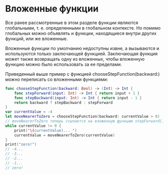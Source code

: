 # Вложенные функции
Все ранее рассмотренные в этом разделе функции являются глобальными, т. е. определенными в глобальном контексте. Но помимо глобальных можно объявлять и функции, находящиеся внутри других функций, или же вложенные.

Вложенные функции по умолчанию недоступны извне, а вызываются и используются только заключающей функцией. Заключающая функция может также возвращать одну из вложенных, чтобы вложенную функцию можно было использовать за ее пределами.

Приведенный выше пример с функцией chooseStepFunction(backward:) можно переписать со вложенными функциями:

```swift
func chooseStepFunction(backward: Bool) -> (Int) -> Int {
    func stepForward(input: Int) -> Int { return input + 1 }
    func stepBackward(input: Int) -> Int { return input - 1 }
    return backward ? stepBackward : stepForward
}
var currentValue = -4
let moveNearerToZero = chooseStepFunction(backward: currentValue > 0)
// moveNearerToZero теперь ссылается на вложенную функцию stepForward() 
while currentValue != 0 {
    print("\(currentValue)... ")
    currentValue = moveNearerToZero(currentValue)
}
print("zero!")
// -4...
// -3...
// -2...
// -1...
// zero!
```
